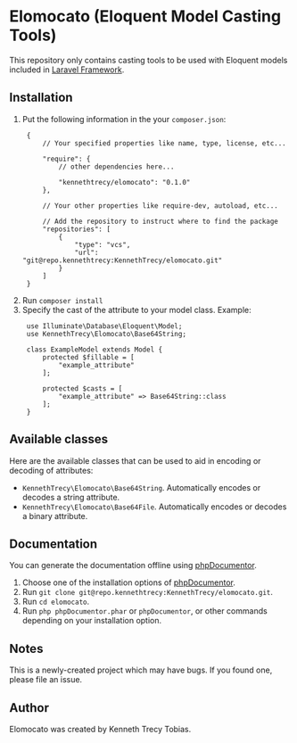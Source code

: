 # Elomocato (Eloquent Model Casting Tools)
This repository only contains casting tools to be used with Eloquent models included in [Laravel Framework](https://laravel.com/).

## Installation
1. Put the following information in the your `composer.json`:
   ```
	{
		// Your specified properties like name, type, license, etc...

		"require": {
			// other dependencies here...

			"kennethtrecy/elomocato": "0.1.0"
		},

		// Your other properties like require-dev, autoload, etc...

		// Add the repository to instruct where to find the package
		"repositories": [
			{
				"type": "vcs",
				"url": "git@repo.kennethtrecy:KennethTrecy/elomocato.git"
			}
		]
	}
	```
2. Run `composer install`
3. Specify the cast of the attribute to your model class.
   Example:
   ```
	use Illuminate\Database\Eloquent\Model;
	use KennethTrecy\Elomocato\Base64String;

	class ExampleModel extends Model {
		protected $fillable = [
			"example_attribute"
		];

		protected $casts = [
			"example_attribute" => Base64String::class
		];
	}
	```

## Available classes
Here are the available classes that can be used to aid in encoding or decoding of attributes:
- `KennethTrecy\Elomocato\Base64String`. Automatically encodes or decodes a string attribute.
- `KennethTrecy\Elomocato\Base64File`. Automatically encodes or decodes a binary attribute.

## Documentation
You can generate the documentation offline using [phpDocumentor](https://docs.phpdoc.org/guide/getting-started/installing.html).
1. Choose one of the installation options of [phpDocumentor](https://docs.phpdoc.org/guide/getting-started/installing.html).
2. Run `git clone git@repo.kennethtrecy:KennethTrecy/elomocato.git`.
3. Run `cd elomocato`.
4. Run `php phpDocumentor.phar` or `phpDocumentor`, or other commands depending on your installation option.

## Notes
This is a newly-created project which may have bugs. If you found one, please file an issue.

## Author
Elomocato was created by Kenneth Trecy Tobias.
